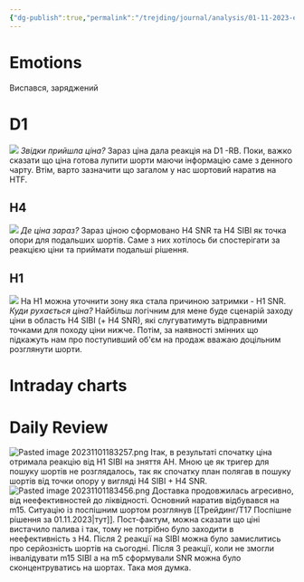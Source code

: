 ```yaml
---
{"dg-publish":true,"permalink":"/trejding/journal/analysis/01-11-2023-eurusd/","tags":["trading/analysis"]}
---
```


# Emotions
Виспався, заряджений
# D1
![](https://www.tradingview.com/x/xQwtqoUd/)
*Звідки прийшла ціна?* Зараз ціна дала реакція на D1 -RB. Поки, важко сказати що ціна готова лупити шорти маючи інформацію саме з денного чарту. Втім, варто зазначити що загалом у нас шортовий наратив на HTF.

## H4
![](https://www.tradingview.com/x/DDUcAQgW/)
*Де ціна зараз?* Зараз ціною сформовано H4 SNR та H4 SIBI як точка опори для подальших шортів. Саме з них хотілось би спостерігати за реакцією ціни та приймати подальші рішення.

## H1
![](https://www.tradingview.com/x/7H8AJTVx/)
На H1 можна уточнити зону яка стала причиною затримки - H1 SNR.
*Куди рухається ціна?*
Найбільш логічним для мене буде сценарій заходу ціни в область H4 SIBI (+ H4 SNR), які слугуватимуть відправними точками для походу ціни нижче. Потім, за наявності змінних що підкажуть нам про поступивший об'єм на продаж вважаю доцільним розглянути шорти.

# Intraday charts


# Daily Review
![Pasted image 20231101183257.png](/img/user/%D0%97%D0%BE%D0%B1%D1%80%D0%B0%D0%B6%D0%B5%D0%BD%D0%BD%D1%8F/Pasted%20image%2020231101183257.png)
Ітак, в результаті спочатку ціна отримала реакцію від H1 SIBI на зняття AH. Мною це як тригер для пошуку шортів не розглядалось, так як спочатку план полягав в пошуку шортів від точки опору у вигляді H4 SIBI + H4 SNR.
![Pasted image 20231101183456.png](/img/user/%D0%97%D0%BE%D0%B1%D1%80%D0%B0%D0%B6%D0%B5%D0%BD%D0%BD%D1%8F/Pasted%20image%2020231101183456.png)
Доставка продовжилась агресивно, від неефективностей до ліквідності. Основний наратив відбувався на m15.
Ситуацію із поспішним шортом розглянув [[Трейдинг/T17 Поспішне рішення за 01.11.2023\|тут]].
Пост-фактум, можна сказати що ціні вистачило палива і так, тому не потрібно було заходити в неефективність з H4.
Після 2 реакції на SIBI можна було замислитись про серйозність шортів на сьогодні. Після 3 реакції, коли не змогли інвалідувати m15 SIBI а на m5 сформували SNR можна було сконцентруватись на шортах. Така моя думка.